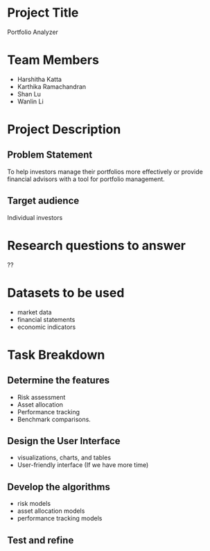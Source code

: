 # Project Title
Portfolio Analyzer

# Team Members
- Harshitha Katta
- Karthika Ramachandran
- Shan Lu
- Wanlin Li

# Project Description 
## Problem Statement
To help investors manage their portfolios more effectively or provide financial advisors with a tool for portfolio management.

## Target audience
Individual investors

# Research questions to answer
??

# Datasets to be used
- market data
- financial statements
- economic indicators

# Task Breakdown
## Determine the features
- Risk assessment
- Asset allocation
- Performance tracking
- Benchmark comparisons.

## Design the User Interface
- visualizations, charts, and tables
- User-friendly interface (If we have more time)

## Develop the algorithms
- risk models
- asset allocation models
- performance tracking models

## Test and refine

